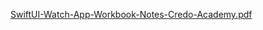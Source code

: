 [SwiftUI-Watch-App-Workbook-Notes-Credo-Academy.pdf](https://github.com/user-attachments/files/16604154/SwiftUI-Watch-App-Workbook-Notes-Credo-Academy.pdf)
